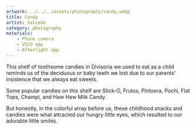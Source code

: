```yaml
---
artwork: ../../../assets/photography/candy.webp
title: Candy
artist: Salcedo
category: photography
materials:
    - Phone camera
    - VSCO app
    - Afterlight app
---
```


This shelf of toothsome candies in Divisoria we used to eat as a child reminds us of the deciduous or baby teeth we lost due to our parents' insistence that we always eat sweets.

Some popular candies on this shelf are Stick-O, Frutos, Pintoora, Pochi, Flat Tops, Champi, and Haw Haw Milk Candy.

But honestly, in the colorful array before us, these childhood snacks and candies were what attracted our hungry little eyes, which resulted to our adorable little smiles.
